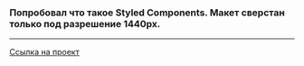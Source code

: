 ### Попробовал что такое Styled Components. Макет сверстан только под разрешение 1440px.

---

[Ссылка на проект](https://pavel-yaroslavovich.github.io/furniture-restoration/)
